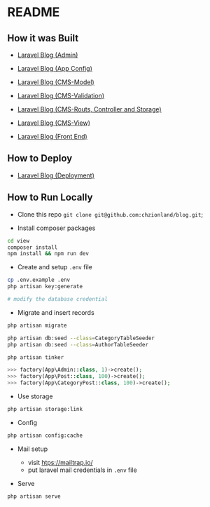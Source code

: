 # README

## How it was Built

- [Laravel Blog (Admin)](https://www.sheldonl.com/2020/08/08/00.html)

- [Laravel Blog (App Config)](https://www.sheldonl.com/2020/08/09/00.html)

- [Laravel Blog (CMS-Model)](https://www.sheldonl.com/2020/09/10/00.html)

- [Laravel Blog (CMS-Validation)](https://www.sheldonl.com/2020/09/10/01.html)

- [Laravel Blog (CMS-Routs, Controller and Storage)](https://www.sheldonl.com/2020/09/10/02.html)

- [Laravel Blog (CMS-View)](https://www.sheldonl.com/2020/09/10/03.html)

- [Laravel Blog (Front End)](https://www.sheldonl.com/2020/08/24/00.md)

## How to Deploy

- [Laravel Blog (Deployment)](https://www.sheldonl.com/2020/08/27/00.md)

## How to Run Locally

- Clone this repo `git clone git@github.com:chzionland/blog.git`;

- Install composer packages

```bash
cd view
composer install
npm install && npm run dev
```

- Create and setup `.env` file

```bash
cp .env.example .env
php artisan key:generate

# modify the database credential
```

- Migrate and insert records

```bash
php artisan migrate
```

```bash
php artisan db:seed --class=CategoryTableSeeder
php artisan db:seed --class=AuthorTableSeeder
```

```bash
php artisan tinker
```

```php
>>> factory(App\Admin::class, 1)->create();
>>> factory(App\Post::class, 100)->create();
>>> factory(App\CategoryPost::class, 100)->create();
```

- Use storage

```bash
php artisan storage:link
```

- Config

```bash
php artisan config:cache
```

- Mail setup
    - visit <htps://mailtrap.io/>
    - put laravel mail credentials in `.env` file 

- Serve 

```bash
php artisan serve
```
